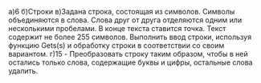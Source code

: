 а)6
б)Строки
в)Задана строка, состоящая из символов. Символы
  объединяются в слова. Слова друг от друга отделяются
  одним или несколькими пробелами. В конце текста ставится
  точка. Текст содержит не более 255 символов. Выполнить
  ввод строки, используя функцию Gets(s) и обработку
  строки в соответствии со своим вариантом.
г)15 - Преобразовать строку таким образом, чтобы в ней остались только слова, содержащие буквы и цифры, остальные слова удалить.